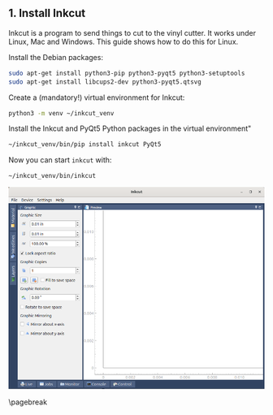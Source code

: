 ## 1. Install Inkcut

<!-- See install_inkcut_notes.md for the notes behind this -->

Inkcut is a program to send things to cut to the vinyl cutter.
It works under Linux, Mac and Windows.
This guide shows how to do this for Linux.

Install the Debian packages:

```bash
sudo apt-get install python3-pip python3-pyqt5 python3-setuptools
sudo apt-get install libcups2-dev python3-pyqt5.qtsvg
```

Create a (mandatory!) virtual environment for Inkcut:

```bash
python3 -m venv ~/inkcut_venv
```

Install the Inkcut and PyQt5 Python packages in the virtual environment"

```bash
~/inkcut_venv/bin/pip install inkcut PyQt5
```

Now you can start `inkcut` with:

```bash
~/inkcut_venv/bin/inkcut 
```

![inkcut in action](start_inkcut.png)

\pagebreak
